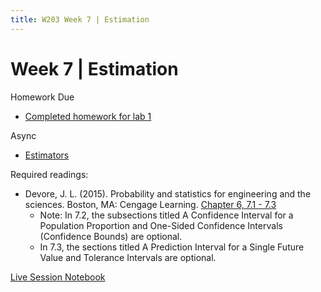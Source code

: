```yaml
---
title: W203 Week 7 | Estimation
---
```


# Week 7 | Estimation

Homework Due
* [Completed homework for lab 1](./lab_1/Kevin_Hartman_lab_1.html)

Async
* [Estimators](https://learn.datascience.berkeley.edu/ap/courses/267/sections/283e2e3a-e711-41fb-b042-64d28352a50a/coursework/courseModule/ea3eb692-7037-456e-9016-13f27599efbd)

Required readings:
* Devore, J. L. (2015). Probability and statistics for engineering and the sciences. Boston, MA: Cengage Learning. [Chapter 6, 7.1 - 7.3](./../Books/probability_and_statistics_for_engineering_and_the_sciences.pdf)
  * Note: In 7.2, the subsections titled A Confidence Interval for a Population Proportion and One-Sided Confidence Intervals (Confidence Bounds) are optional.
  * In 7.3, the sections titled A Prediction Interval for a Single Future Value and Tolerance Intervals are optional.

[Live Session Notebook](./unit_7_ls/unit_7_ls_ex.ipynb)
